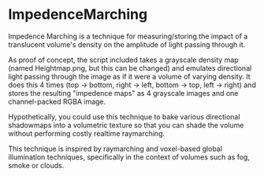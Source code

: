 # ImpedenceMarching
Impedence Marching is a technique for measuring/storing the impact of a translucent volume's density on the amplitude of light passing through it.

As proof of concept, the script included takes a grayscale density map (named Heightmap.png, but this can be changed) and emulates directional light passing through the image as if it were a volume of varying density. It does this 4 times (top -> bottom, right -> left, bottom -> top, left -> right) and stores the resulting "impedence maps" as 4 grayscale images and one channel-packed RGBA image.

Hypothetically, you could use this technique to bake various directional shadowmaps into a volumetric texture so that you can shade the volume without performing costly realtime raymarching.

This technique is inspired by raymarching and voxel-based global illumination techniques, specifically in the context of volumes such as fog, smoke or clouds.
